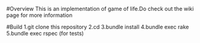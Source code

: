 #Overview
This is an implementation of game of life.Do check out the wiki page for more information

#Build
1.git clone this repository
2.cd 
3.bundle install 
4.bundle exec rake
5.bundle exec rspec (for tests)

